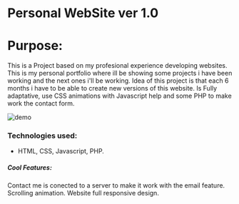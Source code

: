 # Personal WebSite ver 1.0
# Purpose:

This is a Project based on my profesional experience developing websites. This is my personal portfolio where ill be showing some projects i have been working and the next ones i'll be working. Idea of this project is that each 6 months i have to be able to create new versions of this website. Is Fully adaptative, use CSS animations with Javascript help and some PHP to make work the contact form.

![demo](https://media.giphy.com/media/yfQ27aikZmVzuBz1Gd/giphy-downsized.gif)

### Technologies used:
- HTML, CSS, Javascript, PHP.

##### Cool Features:

Contact me is conected to a server to make it work with the email feature.
Scrolling animation.
Website full responsive design.
